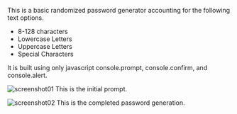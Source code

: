 This is a basic randomized password generator accounting for the following text options.
- 8-128 characters
- Lowercase Letters
- Uppercase Letters
- Special Characters


It is built using only javascript console.prompt, console.confirm, and console.alert.

![screenshot01](https://user-images.githubusercontent.com/94488329/147396065-ea7bcbf8-fb33-499e-9e0c-ced94196f52a.png)
This is the initial prompt.

![screenshot02](https://user-images.githubusercontent.com/94488329/147396070-d2ccdd93-c2ae-438c-8359-2e22e3208a9b.png)
This is the completed password generation.
